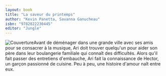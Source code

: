 ```yaml
---
layout: book
title: "La saveur du printemps"
author: "Kevin Panetta, Savanna Ganucheau"
isbn: "9782822230445"
editor: "Jungle"
---
```

![Couverture](/img/9782822230445.jpg)Avant de déménager dans une grande ville avec ses amis pour se consacrer à la musique, Ari doit trouver quelqu'un pour aider son père dans leur boulangerie familiale qui connaît des difficultés. Alors qu'il fait passer des entretiens d'embauche, Ari fait la connaissance de Hector, un garçon passionné de cuisine. Peu à peu, une histoire d'amour naît entre eux.

